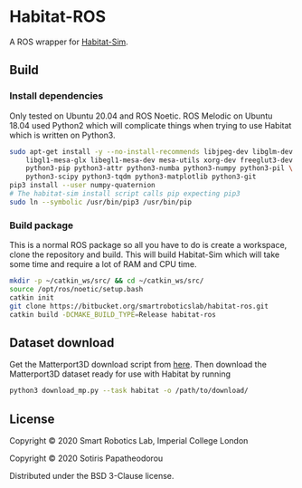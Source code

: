 # Habitat-ROS

A ROS wrapper for
[Habitat-Sim](https://github.com/facebookresearch/habitat-sim).



## Build

### Install dependencies

Only tested on Ubuntu 20.04 and ROS Noetic. ROS Melodic on Ubuntu 18.04 used
Python2 which will complicate things when trying to use Habitat which is written
on Python3.

``` bash
sudo apt-get install -y --no-install-recommends libjpeg-dev libglm-dev \
    libgl1-mesa-glx libegl1-mesa-dev mesa-utils xorg-dev freeglut3-dev \
    python3-pip python3-attr python3-numba python3-numpy python3-pil \
    python3-scipy python3-tqdm python3-matplotlib python3-git
pip3 install --user numpy-quaternion
# The habitat-sim install script calls pip expecting pip3
sudo ln --symbolic /usr/bin/pip3 /usr/bin/pip
```

### Build package

This is a normal ROS package so all you have to do is create a workspace, clone
the repository and build. This will build Habitat-Sim which will take some time
and require a lot of RAM and CPU time.

``` bash
mkdir -p ~/catkin_ws/src/ && cd ~/catkin_ws/src/
source /opt/ros/noetic/setup.bash
catkin init
git clone https://bitbucket.org/smartroboticslab/habitat-ros.git
catkin build -DCMAKE_BUILD_TYPE=Release habitat-ros
```



## Dataset download

Get the Matterport3D download script from
[here](https://niessner.github.io/Matterport/). Then download the Matterport3D
dataset ready for use with Habitat by running

``` bash
python3 download_mp.py --task habitat -o /path/to/download/
```



## License

Copyright © 2020 Smart Robotics Lab, Imperial College London

Copyright © 2020 Sotiris Papatheodorou

Distributed under the BSD 3-Clause license.

